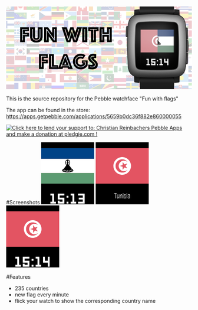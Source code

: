
<img src="https://github.com/reini1305/funwithflags/raw/master/store/banner.png"></img>

This is the source repository for the Pebble watchface "Fun with flags"

The app can be found in the store: https://apps.getpebble.com/applications/5659b0dc36f882e860000055

<a href='https://pledgie.com/campaigns/28156'><img alt='Click here to lend your support to: Christian Reinbachers Pebble Apps and make a donation at pledgie.com !' src='https://pledgie.com/campaigns/28156.png?skin_name=chrome' border='0' ></a>

#Screenshots
<img src="https://github.com/reini1305/funwithflags/raw/master/store/pebble_screenshot_2015-11-28_14-13-42.png"></img>
<img src="https://github.com/reini1305/funwithflags/raw/master/store/pebble_screenshot_2015-11-28_14-14-04.png"></img>
<img src="https://github.com/reini1305/funwithflags/raw/master/store/pebble_screenshot_2015-11-28_14-14-10.png"></img>


#Features
- 235 countries
- new flag every minute
- flick your watch to show the corresponding country name
